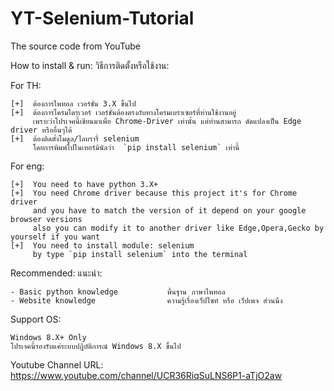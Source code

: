 # YT-Selenium-Tutorial
The source code from YouTube

How to install & run:              วิธีการติดตั้งหรือใช้งาน:

For TH:

    [+]  ต้องการไพทอล เวอร์ชั่น 3.X ขึ้นไป
    [+]  ต้องการโครมไดรเวอร์ เวอร์ชั่นต้องตรงกับทางโครมเบราเซอร์ที่ท่านใช้งานอยู่
         เพราะว่าโปรเจคนี้เขียนมาเพื่อ Chrome-Driver เท่านั้น แต่ท่านสามารถ ดัดแปลงเป็น Edge driver หรืออื่นๆได้
    [+]  ต้องติดตั้งโมดูล/ไลบรารี่ selenium
         โดยการพิมพ์ไปในเทอร์มินัลว่า  `pip install selenium` เท่านี้

For eng:

    [+]  You need to have python 3.X+
    [+]  You need Chrome driver because this project it's for Chrome driver
         and you have to match the version of it depend on your google browser versions
         also you can modify it to another driver like Edge,Opera,Gecko by yourself if you want
    [+]  You need to install module: selenium
         by type `pip install selenium` into the terminal


Recommended:                       แนะนำ:

    - Basic python knowledge           พื้นฐาน ภาษาไพทอล
    - Website knowledge                ความรู้เรื่องเว็ปไซท์ หรือ เว็ปเพจ ส่วนนึง


Support OS:

    Windows 8.X+ Only
    โปรเจคนี้รองรับแค่ระบบปฎิบัติการณ์ Windows 8.X ขึ้นไป





Youtube Channel URL: https://www.youtube.com/channel/UCR36RiqSuLNS6P1-aTjO2aw
